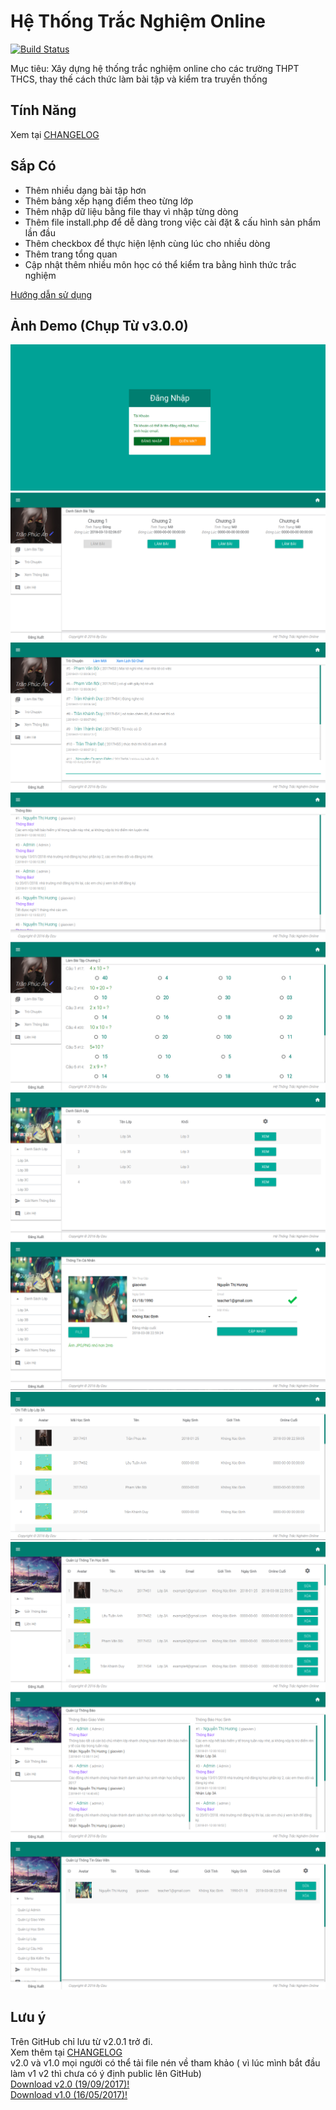 # Hệ Thống Trắc Nghiệm Online
[![Build Status](https://travis-ci.org/meesudzu/trac-nghiem-online.svg?branch=master)](https://travis-ci.org/meesudzu/trac-nghiem-online)

Mục tiêu: Xây dựng hệ thống trắc nghiệm online cho các trường THPT THCS, thay thế cách thức làm bài tập và kiểm tra truyền thống
## Tính Năng
Xem tại [CHANGELOG](CHANGELOG.md)<br />
## Sắp Có

   - Thêm nhiều dạng bài tập hơn
   - Thêm bảng xếp hạng điểm theo từng lớp
   - Thêm nhập dữ liệu bằng file thay vì nhập từng dòng
   - Thêm file install.php để dễ dàng trong việc cài đặt & cấu hình sản phẩm lần đầu
   - Thêm checkbox để thực hiện lệnh cùng lúc cho nhiều dòng
   - Thêm trang tổng quan
   - Cập nhật thêm nhiều môn học có thể kiểm tra bằng hình thức trắc nghiệm
   
[Hướng dẫn sử dụng](GUIDE.md)
## Ảnh Demo (Chụp Từ v3.0.0)
![Đăng nhập](demo-images/login.png)
![DEMO](demo-images/1.png)
![DEMO](demo-images/2.png)
![DEMO](demo-images/3.png)
![DEMO](demo-images/4.png)
![DEMO](demo-images/5.png)
![DEMO](demo-images/6.png)
![DEMO](demo-images/7.png)
![DEMO](demo-images/8.png)
![DEMO](demo-images/9.png)
![DEMO](demo-images/10.png)
## Lưu ý
Trên GitHub chỉ lưu từ v2.0.1 trở đi.<br />
Xem thêm tại [CHANGELOG](CHANGELOG.md)<br />
v2.0 và v1.0 mọi người có thể tải file nén về tham khảo ( vì lúc mình bắt đầu làm v1 v2 thì chưa có ý định public lên GitHub)<br />
[Download v2.0 (19/09/2017)!](https://drive.google.com/file/d/0B2XjHVJwd5PSbWhXZWdOcDgyYXM/view?usp=sharing)<br />
[Download v1.0 (16/05/2017)!](https://drive.google.com/file/d/0B2XjHVJwd5PSejNmN0FfR0N1Tms/view?usp=sharing)